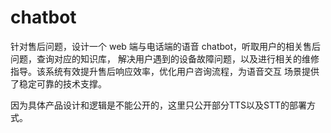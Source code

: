 # chatbot
针对售后问题，设计一个 web 端与电话端的语音 chatbot，听取用户的相关售后问题，查询对应的知识库， 解决用户遇到的设备故障问题，以及进行相关的维修指导。该系统有效提升售后响应效率，优化用户咨询流程，为语音交互 场景提供了稳定可靠的技术支撑。

因为具体产品设计和逻辑是不能公开的，这里只公开部分TTS以及STT的部署方式。
